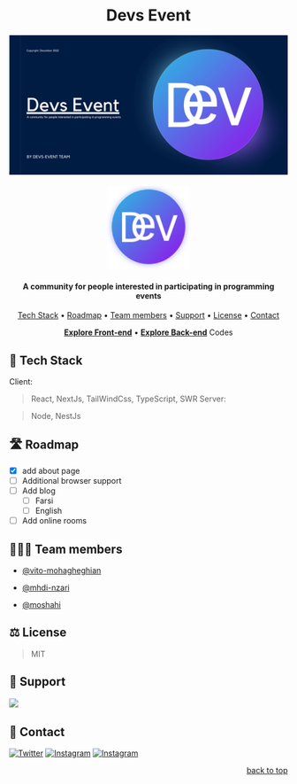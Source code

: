<h1 align="center" id="devs-event">
  Devs Event
</h1>

<img src="../profile/1.png" alt="A community for people interested in participating in programming events">



<div align="center">
<br/>
<a href="https://github.com/othneildrew/Best-README-Template">
<img src="../profile/logo.svg" alt="Logo" width="150" height="150">
</a>
<h4 align="center">A community for people interested in participating in programming events</h4>
<p align="center">
  <a href="#tech-stack">Tech Stack</a> •
  <a href="#roadmap">Roadmap</a> •
  <a href="#team-members">Team members</a> •
  <a href="#support">Support</a> •
  <a href="#license">License</a> •
  <a href="#contact">Contact</a>
</p>
<a href="https://github.com/othneildrew/Best-README-Template"><strong>Explore Front-end</strong></a> •
<a href="https://github.com/othneildrew/Best-README-Template"><strong>Explore Back-end</strong></a> Codes
</div>

<h2 id="tech-stack">
🤖 Tech Stack
</h2>

Client:

> React, NextJs, TailWindCss, TypeScript, SWR
Server: 

> Node, NestJs
<h2 id="roadmap">
🛣️ Roadmap
</h2>

- [x] add about page
- [ ] Additional browser support
- [ ] Add blog
    - [ ] Farsi
    - [ ] English
- [ ] Add online rooms

<h2 id="team-members">
👨🏻‍💻 Team members
</h2>

- [@vito-mohagheghian](https://www.github.com/vito-mohagheghian)

- [@mhdi-nzari](https://www.github.com/mhdi-nzari)

- [@moshahi](https://www.github.com/moshahi)

<h2 id="license">
⚖️ License
</h2>

> MIT
<h2 id="support">
💸 Support
</h2>

<a href="https://coffeebede.ir/buycoffee/vitovito">
<img src="https://img.shields.io/badge/buy_me_a_coffee-292929?&style=for-the-badge&logo=buy-me-a-coffee&logoColor=white" />
</a>

<h2 id="contact">
🦜 Contact
</h2>

<a href="https://twitter.com/hereisvito" target="_blank"><img alt="Twitter" src="https://img.shields.io/badge/twitter-292929.svg?&style=for-the-badge&logo=twitter&logoColor=white" /></a>   <a href="https://www.instagram.com/vito.mohagheghian/" target="_blank"><img alt="Instagram" src="https://img.shields.io/badge/Instargam-292929?&style=for-the-badge&logo=instagram&logoColor=white" /></a> <a href="https://www.instagram.com/vito.mohagheghian/" target="_blank"><img alt="Instagram" src="https://img.shields.io/badge/Email-292929?&style=for-the-badge&logo=gmail&logoColor=white" /></a>

<p align="right"><a href="#devs-event">back to top</a></p>
